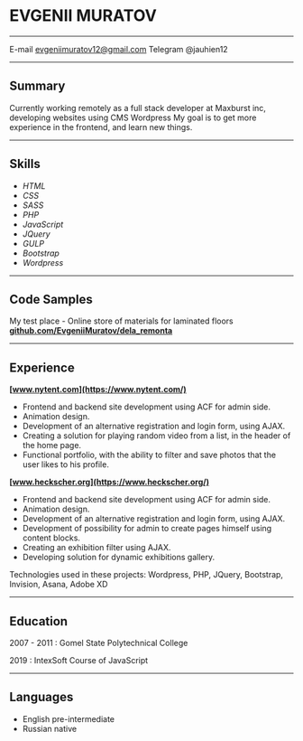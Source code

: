 EVGENII MURATOV
==============

-------------------     ----------------------------
E-mail                              evgeniimuratov12@gmail.com
Telegram                            @jauhien12
-------------------     ----------------------------

Summary
---------
Сurrently working remotely as a full stack developer at Maxburst inc, developing websites using CMS Wordpress
My goal is to get more experience in the frontend, and learn new things.

----------

Skills
-----------

* _HTML_
* _CSS_
* _SASS_
* _PHP_
* _JavaScript_
* _JQuery_
* _GULP_
* _Bootstrap_
* _Wordpress_

----------

Code Samples
-----------
My test place - Online store of materials for laminated floors
**[github.com/EvgeniiMuratov/dela_remonta](https://github.com/EvgeniiMuratov/dela_remonta)**

-----------
Experience
---------
**[www.nytent.com](https://www.nytent.com/)**

* Frontend and backend site development using ACF for admin side. 
* Animation design.
* Development of an alternative registration and login form, using AJAX.
* Creating a solution for playing random video from a list, in the header of the home page.
* Functional portfolio, with the ability to filter and save photos that the user likes to his profile.

**[www.heckscher.org](https://www.heckscher.org/)**
* Frontend and backend site development using ACF for admin side. 
* Animation design.
* Development of an alternative registration and login form, using AJAX.
* Development of possibility for admin to create pages himself using content blocks.
* Сreating an exhibition filter using AJAX.
* Developing solution for dynamic exhibitions gallery.

Technologies used in these projects:
Wordpress, PHP, JQuery, Bootstrap, Invision, Asana, Adobe XD

--------

Education
---------

2007 - 2011
:   Gomel State Polytechnical College

2019
:   IntexSoft Course of JavaScript

----------------------------------------
Languages
-----------
* English  pre-intermediate
* Russian  native

